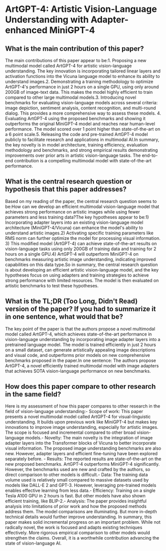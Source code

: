 # ArtGPT-4: Artistic Vision-Language Understanding with Adapter-enhanced   MiniGPT-4

## What is the main contribution of this paper?

The main contributions of this paper appear to be:1. Proposing a new multimodal model called ArtGPT-4 for artistic vision-language understanding. The key innovation is incorporating tailored linear layers and activation functions into the Vicuna language model to enhance its ability to understand images.2. Demonstrating a training methodology to optimize ArtGPT-4's performance in just 2 hours on a single GPU, using only around 200GB of image-text data. This makes the model highly efficient to train compared to other large multimodal models.3. Introducing novel benchmarks for evaluating vision-language models across several criteria: image depiction, sentiment analysis, content recognition, and multi-round dialog. This provides a more comprehensive way to assess these models. 4. Evaluating ArtGPT-4 using the proposed benchmarks and showing it outperforms the original MiniGPT-4 model and reaches near human-level performance. The model scored over 1 point higher than state-of-the-art on a 6 point scale.5. Releasing the code and pre-trained ArtGPT-4 model publicly to facilitate research and applications in multimodal AI.In summary, the key novelty is in model architecture, training efficiency, evaluation methodology and benchmarks, and strong empirical results demonstrating improvements over prior arts in artistic vision-language tasks. The end-to-end contribution is a compelling multimodal model with state-of-the-art performance.


## What is the central research question or hypothesis that this paper addresses?

Based on my reading of the paper, the central research question seems to be:How can we develop an efficient multimodal vision-language model that achieves strong performance on artistic images while using fewer parameters and less training data?The key hypotheses appear to be:1) Incorporating adapter layers into an existing vision-language model architecture (MiniGPT-4/Vicuna) can enhance the model's ability to understand artistic images.2) Activating specific training parameters like RMS norm can further optimize the model for processing visual information. 3) This modified model (ArtGPT-4) can achieve state-of-the-art results on vision-language tasks using only 200GB of training data and training for 2 hours on a single GPU.4) ArtGPT-4 will outperform MiniGPT-4 on benchmarks measuring artistic image understanding, indicating improved capabilities on this data type.So in summary, the central research question is about developing an efficient artistic vision-language model, and the key hypotheses focus on using adapters and training strategies to achieve strong performance with limited resources. The model is then evaluated on artistic benchmarks to test these hypotheses.


## What is the TL;DR (Too Long, Didn't Read) version of the paper? If you had to summarize it in one sentence, what would that be?

The key point of the paper is that the authors propose a novel multimodal model called ArtGPT-4, which achieves state-of-the-art performance in vision-language understanding by incorporating image adapter layers into a pretrained language model. The model is trained efficiently in just 2 hours on a small dataset, can generate artistically appealing image descriptions and visual code, and outperforms prior models on new comprehensive benchmarks proposed in the paper.In one sentence: The authors propose ArtGPT-4, a novel efficiently trained multimodal model with image adapters that achieves SOTA vision-language performance on new benchmarks.


## How does this paper compare to other research in the same field?

Here is my assessment of how this paper compares to other research in the field of vision-language understanding:- Scope of work: This paper presents a novel multimodal model called ArtGPT-4 for visual-linguistic understanding. It builds upon previous work like MiniGPT-4 but makes key innovations to improve image understanding, especially for artistic images. The scope is focused and incremental compared to other broad vision-language models.- Novelty: The main novelty is the integration of image adapter layers into the Transformer blocks of Vicuna to better incorporate visual information. The proposed image understanding benchmarks are also new. However, adapter layers and efficient fine-tuning have been explored separately before. - Results: The reported results are state-of-the-art on the new proposed benchmarks. ArtGPT-4 outperforms MiniGPT-4 significantly. However, the benchmarks used are new and crafted by the authors, so direct comparison to other models is difficult.- Data: The training data volume used is relatively small compared to massive datasets used by models like DALL-E 2 and GPT-3. However, leveraging pre-trained models enables effective learning from less data.- Efficiency: Training on a single Tesla A100 GPU in 2 hours is fast. But other models have also shown efficient training, like BLIP-2.- Analysis: The paper provides insightful analysis into limitations of prior work and how the proposed methods address them. The model comparisons are illuminating. But more in-depth technical details would further improve understanding. In summary, this paper makes solid incremental progress on an important problem. While not radically novel, the work is focused and adapts existing techniques effectively. More rigorous empirical comparison to other models would strengthen the claims. Overall, it is a worthwhile contribution advancing the state of vision-language AI.

